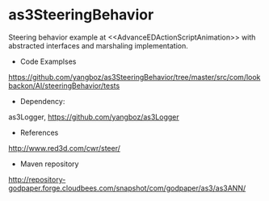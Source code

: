 as3SteeringBehavior
===================

Steering behavior example at &lt;&lt;AdvanceEDActionScriptAnimation>> with abstracted interfaces and marshaling implementation.

* Code Examplses

https://github.com/yangboz/as3SteeringBehavior/tree/master/src/com/lookbackon/AI/steeringBehavior/tests

* Dependency:

as3Logger, https://github.com/yangboz/as3Logger

* References

http://www.red3d.com/cwr/steer/

* Maven repository

http://repository-godpaper.forge.cloudbees.com/snapshot/com/godpaper/as3/as3ANN/
